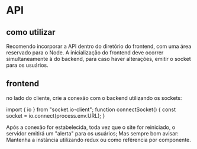# API

## como utilizar

Recomendo incorporar a API dentro do diretório do frontend, com uma área reservado para o Node. 
A inicialização do frontend deve ocorrer simultaneamente à do backend, para caso haver alterações, emitir o socket para os usuários.

## frontend

no lado do cliente, crie a conexão com o backend utilizando os sockets:


import { io } from "socket.io-client";
function connectSocket() {
const socket = io.connect(process.env.URL);
}


Após a conexão for estabelecida, toda vez que o site for reiniciado, o servidor emitirá um "alerta" para os usuários; Mas sempre bom avisar: Mantenha a instância utilizando redux ou como refêrencia por componente.
